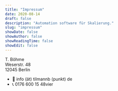 ```yaml
---
title: "Impressum"
date: 2020-08-14
draft: false
description: "Automation software für Skalierung."
slug: "impressum"
showDate: false
showAuthor: false
showReadingTime: false
showEdit: false
---
```


T. Böhme<br/>
Weserstr. 48<br/>
12045 Berlin

- 📧 info (ät) tilmannb (punkt) de
- 📞 0176 600 15 48vier
